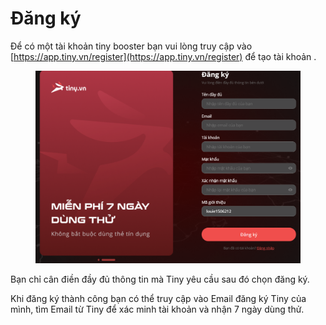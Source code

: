 # Đăng ký

Để có một tài khoản tiny booster bạn vui lòng truy cập vào[ ](https://app.tiny.vn/register)[https://app.tiny.vn/register](https://app.tiny.vn/register) để tạo tài khoản .

<figure><img src="../.gitbook/assets/image.png" alt=""><figcaption></figcaption></figure>

Bạn chỉ cân điền đầy đủ thông tin mà Tiny yêu cầu sau đó chọn đăng ký.&#x20;

Khi đăng ký thành công bạn có thể truy cập vào Email đăng ký Tiny của mình, tìm Email từ Tiny để xác minh tài khoản và nhận 7 ngày dùng thử.
